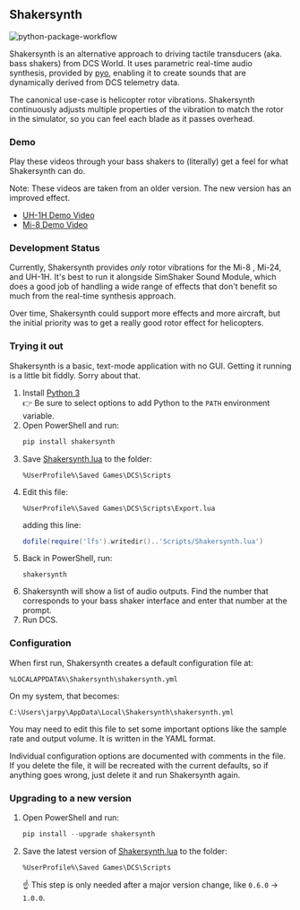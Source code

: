 ## Shakersynth

![python-package-workflow](https://github.com/jarpy/shakersynth/actions/workflows/python-package.yml/badge.svg)

Shakersynth is an alternative approach to driving tactile transducers (aka.
bass shakers) from DCS World. It uses parametric real-time audio synthesis,
provided by [pyo], enabling it to create sounds that are dynamically derived
from DCS telemetry data.

The canonical use-case is helicopter rotor vibrations. Shakersynth continuously
adjusts multiple properties of the vibration to match the rotor in the simulator,
so you can feel each blade as it passes overhead.

### Demo
Play these videos through your bass shakers to (literally) get a feel for what
Shakersynth can do.

Note: These videos are taken from an older version. The new version has an
improved effect.

  - [UH-1H Demo Video](https://youtu.be/CfWt1DQw7VE)
  - [Mi-8 Demo Video](https://youtu.be/9qU_9t4jrcw)

### Development Status

Currently, Shakersynth provides _only_ rotor vibrations for the Mi-8 , Mi-24,
and UH-1H. It's best to run it alongside SimShaker Sound Module, which does a
good job of handling a wide range of effects that don't benefit so much from the
real-time synthesis approach.

Over time, Shakersynth could support more effects and more aircraft, but the
initial priority was to get a really good rotor effect for helicopters.

### Trying it out

Shakersynth is a basic, text-mode application with no GUI. Getting it running
is a little bit fiddly. Sorry about that.

1. Install [Python 3]<br>
   :point_right: Be sure to select options to add Python to the `PATH` environment variable.
2. Open PowerShell and run:
   ```powershell
   pip install shakersynth
   ```
3. Save [Shakersynth.lua] to the folder:
   ```
   %UserProfile%\Saved Games\DCS\Scripts
   ```
4. Edit this file:
   ```
   %UserProfile%\Saved Games\DCS\Scripts\Export.lua
   ```
   adding this line:
   ```lua
   dofile(require('lfs').writedir()..'Scripts/Shakersynth.lua')
   ```
5. Back in PowerShell, run:
   ```
   shakersynth
   ```
6. Shakersynth will show a list of audio outputs. Find the number that
   corresponds to your bass shaker interface and enter that number at the
   prompt.
7. Run DCS.

### Configuration
When first run, Shakersynth creates a default configuration file at:
```
%LOCALAPPDATA%\Shakersynth\shakersynth.yml
```

On my system, that becomes:
```
C:\Users\jarpy\AppData\Local\Shakersynth\shakersynth.yml
```

You may need to edit this file to set some important options like the
sample rate and output volume. It is written in the YAML format.

Individual configuration options are documented with comments in the file.
If you delete the file, it will be recreated with the current defaults, so
if anything goes wrong, just delete it and run Shakersynth again.

### Upgrading to a new version
1. Open PowerShell and run:
   ```powershell
   pip install --upgrade shakersynth
   ```
2. Save the latest version of [Shakersynth.lua] to the folder:
   ```
   %UserProfile%\Saved Games\DCS\Scripts
   ```
   :point_up: This step is only needed after a major version change, like
   `0.6.0` -> `1.0.0`.

[pyo]: https://pypi.org/project/pyo/
[Python 3]: https://www.python.org/downloads/windows/
[Shakersynth.lua]: https://raw.githubusercontent.com/jarpy/shakersynth/main/Shakersynth.lua
